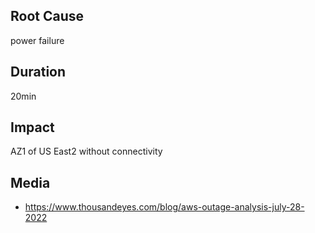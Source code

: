 ## Root Cause

power failure

## Duration

20min

## Impact

AZ1 of US East2 without connectivity

## Media
- https://www.thousandeyes.com/blog/aws-outage-analysis-july-28-2022

